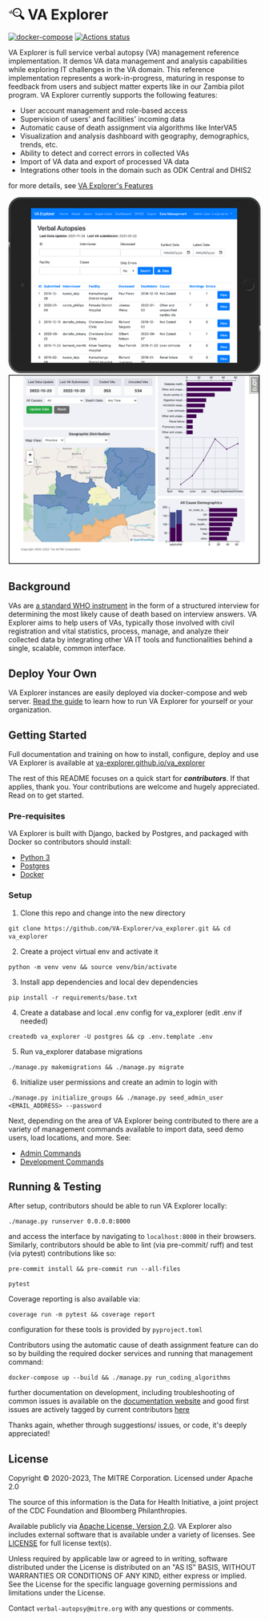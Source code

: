 # <img src="docs/_static/img/logo.png" width="32"/> VA Explorer

[![docker-compose](https://img.shields.io/badge/Built_With-Docker-blue.svg)](https://github.com/VA-Explorer/va_explorer/blob/main/docker-compose.yml)
[![Actions status](https://github.com/VA-Explorer/va_explorer/actions/workflows/django-ci-test.yml/badge.svg?branch=main)](https://github.com/VA-Explorer/va_explorer/actions?query=branch%3Amain)

VA Explorer is full service verbal autopsy (VA) management reference implementation.
It demos VA data management and analysis capabilities while exploring IT challenges
in the VA domain. This reference implementation represents a work-in-progress,
maturing in response to feedback from users and subject matter experts like in our
Zambia pilot program. VA Explorer currently supports the following features:

- User account management and role-based access
- Supervision of users' and facilities' incoming data
- Automatic cause of death assignment via algorithms like InterVA5
- Visualization and analysis dashboard with geography, demographics, trends, etc.
- Ability to detect and correct errors in collected VAs
- Import of VA data and export of processed VA data
- Integrations other tools in the domain such as ODK Central and DHIS2

for more details, see [VA Explorer's Features](https://va-explorer.github.io/va_explorer/usage/features.html)

<img src="docs/_static/img/features/tablet_friendly.png" width="540" align="center"/>
</br>
<img src="docs/_static/img/features/analysis_2.png" width="540" align="center"/>

## Background

VAs are [a standard WHO instrument](https://www.who.int/standards/classifications/other-classifications/verbal-autopsy-standards-ascertaining-and-attributing-causes-of-death-tool)
in the form of a structured interview for determining the most likely cause of
death based on interview answers. VA Explorer aims to help users of VAs, typically
those involved with civil registration and vital statistics, process, manage, and
analyze their collected data by integrating other VA IT tools and functionalities
behind a single, scalable, common interface.

## Deploy Your Own

VA Explorer instances are easily deployed via docker-compose and web server.
[Read the guide](https://va-explorer.github.io/va_explorer/usage/getting_started/)
to learn how to run VA Explorer for yourself or your organization.

## Getting Started

Full documentation and training on how to install, configure, deploy and use VA
Explorer is available at [va-explorer.github.io/va_explorer](https://va-explorer.github.io/va_explorer)

The rest of this README focuses on a quick start for _**contributors**_. If that
applies, thank you. Your contributions are welcome and hugely appreciated. Read
on to get started.

### Pre-requisites

VA Explorer is built with Django, backed by Postgres, and packaged with Docker so
contributors should install:

- [Python 3](https://www.python.org/downloads/)
- [Postgres](http://www.postgresql.org/)
- [Docker](https://www.docker.com/)

### Setup

1. Clone this repo and change into the new directory

```shell
git clone https://github.com/VA-Explorer/va_explorer.git && cd va_explorer
```

2. Create a project virtual env and activate it

```shell
python -m venv venv && source venv/bin/activate
```

3. Install app dependencies and local dev dependencies

```shell
pip install -r requirements/base.txt
```

4. Create a database and local .env config for va_explorer (edit .env if needed)

```shell
createdb va_explorer -U postgres && cp .env.template .env
```

5. Run va_explorer database migrations

```shell
./manage.py makemigrations && ./manage.py migrate
```

6. Initialize user permissions and create an admin to login with

```shell
./manage.py initialize_groups && ./manage.py seed_admin_user <EMAIL_ADDRESS> --password
```

Next, depending on the area of VA Explorer being contributed to there are a variety
of management commands available to import data, seed demo users, load locations,
and more. See:

- [Admin Commands](https://va-explorer.github.io/va_explorer/training/admin_guides.html#management-commands)
- [Development Commands](https://va-explorer.github.io/va_explorer/development.html#development-commands)

## Running & Testing

After setup, contributors should be able to run VA Explorer locally:

```shell
./manage.py runserver 0.0.0.0:8000
```

and access the interface by navigating to `localhost:8000` in their browsers.
Similarly, contributors should be able to lint (via pre-commit/ ruff) and test
(via pytest) contributions like so:

```shell
pre-commit install && pre-commit run --all-files
```

```shell
pytest
```

Coverage reporting is also available via:

```shell
coverage run -m pytest && coverage report
```

configuration for these tools is provided by `pyproject.toml`

Contributors using the automatic cause of death assignment feature can do so by
building the required docker services and running that management command:

```shell
docker-compose up --build && ./manage.py run_coding_algorithms
```

further documentation on development, including troubleshooting of common issues
is available on the [documentation website](https://va-explorer.github.io/va_explorer)
and good first issues are actively tagged by current contributors
[here](https://va-explorer.github.io/va_explorer)

Thanks again, whether through suggestions/ issues, or code, it's deeply appreciated!

## License

Copyright © 2020-2023, The MITRE Corporation. Licensed under Apache 2.0

The source of this information is the Data for Health Initiative, a joint
project of the CDC Foundation and Bloomberg Philanthropies.

Available publicly via [Apache License, Version 2.0](https://opensource.org/licenses/Apache-2.0).
VA Explorer also includes external software that is available under a variety of
licenses. See [LICENSE](./LICENSE) for full license text(s).

Unless required by applicable law or agreed to in writing, software distributed
under the License is distributed on an "AS IS" BASIS, WITHOUT WARRANTIES OR
CONDITIONS OF ANY KIND, either express or implied. See the License for the
specific language governing permissions and limitations under the License.

Contact `verbal-autopsy@mitre.org` with any questions or comments.
